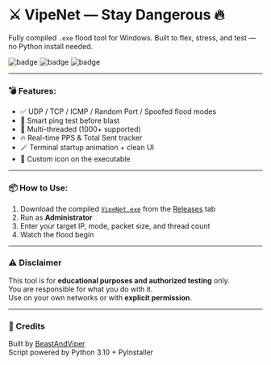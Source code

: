 # ⚔️ VipeNet — Stay Dangerous 🔥

Fully compiled `.exe` flood tool for Windows. Built to flex, stress, and test — no Python install needed.

![badge](https://img.shields.io/badge/status-ready-green) ![badge](https://img.shields.io/badge/build-exe-blue) ![badge](https://img.shields.io/badge/purpose-educational-yellow)

---

### 💣 Features:
- ✅ UDP / TCP / ICMP / Random Port / Spoofed flood modes  
- 🧠 Smart ping test before blast  
- 🧵 Multi-threaded (1000+ supported)  
- 🔥 Real-time PPS & Total Sent tracker  
- 🪄 Terminal startup animation + clean UI  
- 🧿 Custom icon on the executable

---

### 📦 How to Use:
1. Download the compiled [`VipeNet.exe`](#) from the [Releases](#) tab  
2. Run as **Administrator**  
3. Enter your target IP, mode, packet size, and thread count  
4. Watch the flood begin

---

### ⚠️ Disclaimer
This tool is for **educational purposes and authorized testing** only.  
You are responsible for what you do with it.  
Use on your own networks or with **explicit permission**.

---

### 👑 Credits
Built by [BeastAndViper](https://github.com/BeastAndViper)  
Script powered by Python 3.10 + PyInstaller

